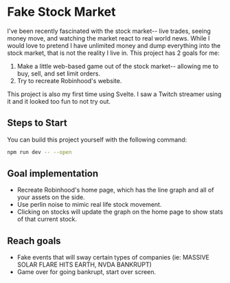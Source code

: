 # Fake Stock Market
I've been recently fascinated with the stock market-- live trades, seeing money move, and watching the market react to real world news. While I would love to pretend I have unlimited money and dump everything into the stock market, that is not the reality I live in. This project has 2 goals for me:
1. Make a little web-based game out of the stock market-- allowing me to buy, sell, and set limit orders.
2. Try to recreate Robinhood's website.

This project is also my first time using Svelte. I saw a Twitch streamer using it and it looked too fun to not try out.

## Steps to Start
You can build this project yourself with the following command:
```bash
npm run dev -- --open
```

## Goal implementation
- Recreate Robinhood's home page, which has the line graph and all of your assets on the side.
- Use perlin noise to mimic real life stock movement.
- Clicking on stocks will update the graph on the home page to show stats of that current stock.

## Reach goals
- Fake events that will sway certain types of companies (ie: MASSIVE SOLAR FLARE HITS EARTH, NVDA BANKRUPT)
- Game over for going bankrupt, start over screen.
